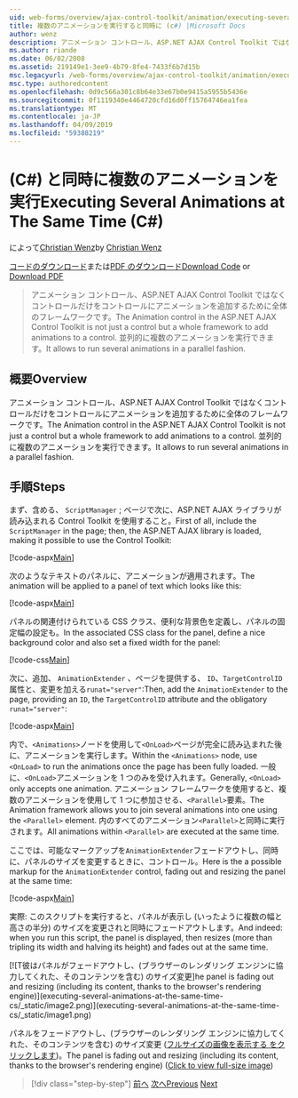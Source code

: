 ```yaml
---
uid: web-forms/overview/ajax-control-toolkit/animation/executing-several-animations-at-the-same-time-cs
title: 複数のアニメーションを実行すると同時に (c#) |Microsoft Docs
author: wenz
description: アニメーション コントロール、ASP.NET AJAX Control Toolkit ではなくコントロールだけをコントロールにアニメーションを追加するために全体のフレームワークです。 これにより、落としたを実行する.
ms.author: riande
ms.date: 06/02/2008
ms.assetid: 219149e1-3ee9-4b79-8fe4-7433f6b7d15b
msc.legacyurl: /web-forms/overview/ajax-control-toolkit/animation/executing-several-animations-at-the-same-time-cs
msc.type: authoredcontent
ms.openlocfilehash: 0d9c566a301c8b64e33e67b0e9415a5955b5436e
ms.sourcegitcommit: 0f1119340e4464720cfd16d0ff15764746ea1fea
ms.translationtype: MT
ms.contentlocale: ja-JP
ms.lasthandoff: 04/09/2019
ms.locfileid: "59388219"
---
```

# <a name="executing-several-animations-at-the-same-time-c"></a><span data-ttu-id="d7221-104">(C#) と同時に複数のアニメーションを実行</span><span class="sxs-lookup"><span data-stu-id="d7221-104">Executing Several Animations at The Same Time (C#)</span></span>

<span data-ttu-id="d7221-105">によって[Christian Wenz](https://github.com/wenz)</span><span class="sxs-lookup"><span data-stu-id="d7221-105">by [Christian Wenz](https://github.com/wenz)</span></span>

<span data-ttu-id="d7221-106">[コードのダウンロード](http://download.microsoft.com/download/f/9/a/f9a26acd-8df4-4484-8a18-199e4598f411/Animation2.cs.zip)または[PDF のダウンロード](http://download.microsoft.com/download/6/7/1/6718d452-ff89-4d3f-a90e-c74ec2d636a3/animation2CS.pdf)</span><span class="sxs-lookup"><span data-stu-id="d7221-106">[Download Code](http://download.microsoft.com/download/f/9/a/f9a26acd-8df4-4484-8a18-199e4598f411/Animation2.cs.zip) or [Download PDF](http://download.microsoft.com/download/6/7/1/6718d452-ff89-4d3f-a90e-c74ec2d636a3/animation2CS.pdf)</span></span>

> <span data-ttu-id="d7221-107">アニメーション コントロール、ASP.NET AJAX Control Toolkit ではなくコントロールだけをコントロールにアニメーションを追加するために全体のフレームワークです。</span><span class="sxs-lookup"><span data-stu-id="d7221-107">The Animation control in the ASP.NET AJAX Control Toolkit is not just a control but a whole framework to add animations to a control.</span></span> <span data-ttu-id="d7221-108">並列的に複数のアニメーションを実行できます。</span><span class="sxs-lookup"><span data-stu-id="d7221-108">It allows to run several animations in a parallel fashion.</span></span>


## <a name="overview"></a><span data-ttu-id="d7221-109">概要</span><span class="sxs-lookup"><span data-stu-id="d7221-109">Overview</span></span>

<span data-ttu-id="d7221-110">アニメーション コントロール、ASP.NET AJAX Control Toolkit ではなくコントロールだけをコントロールにアニメーションを追加するために全体のフレームワークです。</span><span class="sxs-lookup"><span data-stu-id="d7221-110">The Animation control in the ASP.NET AJAX Control Toolkit is not just a control but a whole framework to add animations to a control.</span></span> <span data-ttu-id="d7221-111">並列的に複数のアニメーションを実行できます。</span><span class="sxs-lookup"><span data-stu-id="d7221-111">It allows to run several animations in a parallel fashion.</span></span>

## <a name="steps"></a><span data-ttu-id="d7221-112">手順</span><span class="sxs-lookup"><span data-stu-id="d7221-112">Steps</span></span>

<span data-ttu-id="d7221-113">まず、含める、 `ScriptManager` ; ページで次に、ASP.NET AJAX ライブラリが読み込まれる Control Toolkit を使用すること。</span><span class="sxs-lookup"><span data-stu-id="d7221-113">First of all, include the `ScriptManager` in the page; then, the ASP.NET AJAX library is loaded, making it possible to use the Control Toolkit:</span></span>

[!code-aspx[Main](executing-several-animations-at-the-same-time-cs/samples/sample1.aspx)]

<span data-ttu-id="d7221-114">次のようなテキストのパネルに、アニメーションが適用されます。</span><span class="sxs-lookup"><span data-stu-id="d7221-114">The animation will be applied to a panel of text which looks like this:</span></span>

[!code-aspx[Main](executing-several-animations-at-the-same-time-cs/samples/sample2.aspx)]

<span data-ttu-id="d7221-115">パネルの関連付けられている CSS クラス、便利な背景色を定義し、パネルの固定幅の設定も。</span><span class="sxs-lookup"><span data-stu-id="d7221-115">In the associated CSS class for the panel, define a nice background color and also set a fixed width for the panel:</span></span>

[!code-css[Main](executing-several-animations-at-the-same-time-cs/samples/sample3.css)]

<span data-ttu-id="d7221-116">次に、追加、 `AnimationExtender` 、ページを提供する、 `ID`、`TargetControlID`属性と、変更を加える`runat="server"`:</span><span class="sxs-lookup"><span data-stu-id="d7221-116">Then, add the `AnimationExtender` to the page, providing an `ID`, the `TargetControlID` attribute and the obligatory `runat="server"`:</span></span>

[!code-aspx[Main](executing-several-animations-at-the-same-time-cs/samples/sample4.aspx)]

<span data-ttu-id="d7221-117">内で、`<Animations>`ノードを使用して`<OnLoad>`ページが完全に読み込まれた後に、アニメーションを実行します。</span><span class="sxs-lookup"><span data-stu-id="d7221-117">Within the `<Animations>` node, use `<OnLoad>` to run the animations once the page has been fully loaded.</span></span> <span data-ttu-id="d7221-118">一般に、`<OnLoad>`アニメーションを 1 つのみを受け入れます。</span><span class="sxs-lookup"><span data-stu-id="d7221-118">Generally, `<OnLoad>` only accepts one animation.</span></span> <span data-ttu-id="d7221-119">アニメーション フレームワークを使用すると、複数のアニメーションを使用して 1 つに参加させる、`<Parallel>`要素。</span><span class="sxs-lookup"><span data-stu-id="d7221-119">The Animation framework allows you to join several animations into one using the `<Parallel>` element.</span></span> <span data-ttu-id="d7221-120">内のすべてのアニメーション`<Parallel>`と同時に実行されます。</span><span class="sxs-lookup"><span data-stu-id="d7221-120">All animations within `<Parallel>` are executed at the same time.</span></span>

<span data-ttu-id="d7221-121">ここでは、可能なマークアップを`AnimationExtender`フェードアウトし、同時に、パネルのサイズを変更するときに、コントロール。</span><span class="sxs-lookup"><span data-stu-id="d7221-121">Here is the a possible markup for the `AnimationExtender` control, fading out and resizing the panel at the same time:</span></span>

[!code-aspx[Main](executing-several-animations-at-the-same-time-cs/samples/sample5.aspx)]

<span data-ttu-id="d7221-122">実際: このスクリプトを実行すると、パネルが表示し (いったように複数の幅と高さの半分) のサイズを変更されと同時にフェードアウトします。</span><span class="sxs-lookup"><span data-stu-id="d7221-122">And indeed: when you run this script, the panel is displayed, then resizes (more than tripling its width and halving its height) and fades out at the same time.</span></span>


[![T<span data-ttu-id="d7221-123">彼はパネルがフェードアウトし、(ブラウザーのレンダリング エンジンに協力してくれた、そのコンテンツを含む) のサイズ変更]</span><span class="sxs-lookup"><span data-stu-id="d7221-123">he panel is fading out and resizing (including its content, thanks to the browser's rendering engine)]</span></span>(executing-several-animations-at-the-same-time-cs/_static/image2.png)](executing-several-animations-at-the-same-time-cs/_static/image1.png)

<span data-ttu-id="d7221-124">パネルをフェードアウトし、(ブラウザーのレンダリング エンジンに協力してくれた、そのコンテンツを含む) のサイズ変更 ([フルサイズの画像を表示する をクリックします](executing-several-animations-at-the-same-time-cs/_static/image3.png))。</span><span class="sxs-lookup"><span data-stu-id="d7221-124">The panel is fading out and resizing (including its content, thanks to the browser's rendering engine) ([Click to view full-size image](executing-several-animations-at-the-same-time-cs/_static/image3.png))</span></span>

> [!div class="step-by-step"]
> <span data-ttu-id="d7221-125">[前へ](adding-animation-to-a-control-cs.md)
> [次へ](executing-several-animations-after-each-other-cs.md)</span><span class="sxs-lookup"><span data-stu-id="d7221-125">[Previous](adding-animation-to-a-control-cs.md)
[Next](executing-several-animations-after-each-other-cs.md)</span></span>
